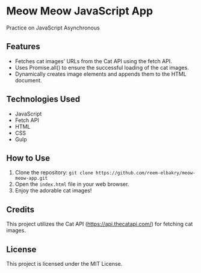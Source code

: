 # Meow Meow JavaScript App
Practice on JavaScript Asynchronous 

## Features
- Fetches cat images' URLs from the Cat API using the fetch API.
- Uses Promise.all() to ensure the successful loading of the cat images.
- Dynamically creates image elements and appends them to the HTML document.

## Technologies Used
- JavaScript
- Fetch API
- HTML
- CSS
- Gulp

## How to Use
1. Clone the repository: `git clone https://github.com/reem-elbakry/meow-meow-app.git`
2. Open the `index.html` file in your web browser.
3. Enjoy the adorable cat images!

## Credits
This project utilizes the Cat API (https://api.thecatapi.com/) for fetching cat images.

## License
This project is licensed under the MIT License.
